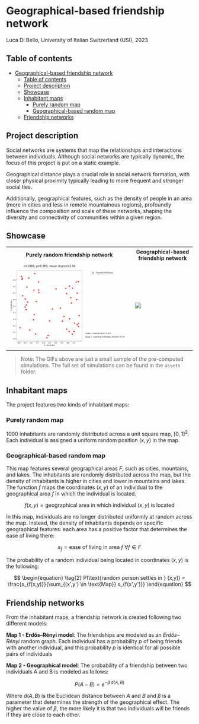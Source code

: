 # Geographical-based friendship network<!-- omit in toc-->

Luca Di Bello, University of Italian Switzerland (USI), 2023

## Table of contents<!-- omit in toc-->

- [Geographical-based friendship network](#geographical-based-friendship-network)
  - [Table of contents](#table-of-contents)
  - [Project description](#project-description)
  - [Showcase](#showcase)
  - [Inhabitant maps](#inhabitant-maps)
    - [Purely random map](#purely-random-map)
    - [Geographical-based random map](#geographical-based-random-map)
  - [Friendship networks](#friendship-networks)

## Project description

Social networks are systems that map the relationships and interactions between individuals. Although social networks are typically dynamic, the focus of this project is put on a static example.

Geographical distance plays a crucial role in social network formation, with closer physical proximity typically leading to more frequent and stronger social ties.

Additionally, geographical features, such as the density of people in an area (more in cities and less in remote mountainous regions), profoundly influence the composition and scale of these networks, shaping the diversity and connectivity of communities within a given region.

## Showcase<!-- GIFS -->

<table>
  <tr>
    <th>Purely random friendship network</th>
    <th>Geographical-based friendship network</th>
  </tr>
  <tr>
    <td>
      <img src="./assets/erdos-renyi-network/gifs/erdos-renyi-network-simulation-1.gif" width="auto" />
    </td>
    <td>
      <img src="./assets/geographical-friendship-network/gifs/geographical-friendship-network-simulation-1.gif" width="auto" />
    </td>
  </tr>
</table>

> Note: The GIFs above are just a small sample of the pre-computed simulations. The full set of simulations can be found in the `assets` folder.

## Inhabitant maps

The project features two kinds of inhabitant maps:

### Purely random map

1000 inhabitants are randomly distributed across a unit square map, $[0,1]^2$. Each individual is assigned a uniform random position $(x,y)$ in the map.

### Geographical-based random map

This map features several geographical areas $F$, such as cities, mountains, and lakes. The inhabitants are randomly distributed across the map, but the density of inhabitants is higher in cities and lower in mountains and lakes. The function $f$ maps the coordinates $(x, y)$ of an individual to the geographical area $f$ in which the individual is located.

$$
f(x,y) = \text{geographical area in which individual } (x,y) \text{ is located}
$$

In this map, individuals are no longer distributed uniformly at random across the map. Instead, the density of inhabitants depends on specific geographical features: each area has a positive factor that determines the ease of living there:

$$
\begin{equation*} \tag{1}
s_f = \text{ease of living in area } f \ \forall f \in F
\end{equation*}
$$

The probability of a random individual being located in coordinates $(x,y)$ is the following:

$$
\begin{equation} \tag{2}
P(\text{random person settles in } (x,y)) = \frac{s_{f(x,y)}}{\sum_{(x',y') \in \text{Map}} s_{f(x',y')}}
\end{equation}
$$

## Friendship networks

From the inhabitant maps, a friendship network is created following two different models:

**Map 1 - Erdős–Rényi model**: The friendships are modeled as an *Erdős–Rényi* random graph. Each individual has a probability $p$ of being friends with another individual, and this probability $p$ is identical for all possible pairs of individuals

**Map 2 - Geographical model**: The probability of a friendship between two individuals A and B is modeled as follows:

$$
\begin{equation*} \tag{3}
P(A - B) = e^{-\beta \, d(A,B)}
\end{equation*}
$$

Where $d(A,B)$ is the Euclidean distance between $A$ and $B$ and $\beta$ is a parameter that determines the strength of the geographical effect. The higher the value of $\beta$, the more likely it is that two individuals will be friends if they are close to each other.